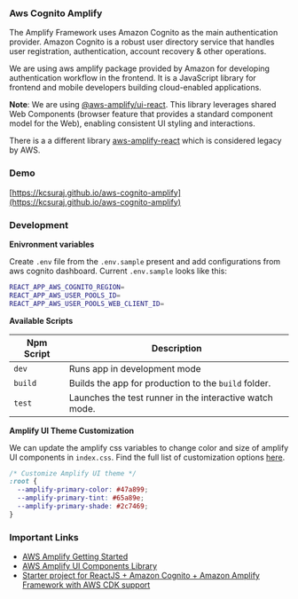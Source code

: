 ### Aws Cognito Amplify

The Amplify Framework uses Amazon Cognito as the main authentication provider. Amazon Cognito is a robust user directory service that handles user registration, authentication, account recovery & other operations.

We are using aws amplify package provided by Amazon for developing authentication workflow in the frontend. It is a JavaScript library for frontend and mobile developers building cloud-enabled applications.

**Note**: We are using [@aws-amplify/ui-react](https://www.npmjs.com/package/@aws-amplify/ui-react). This library leverages shared Web Components (browser feature that provides a standard component model for the Web), enabling consistent UI styling and interactions.

There is a a different library [aws-amplify-react](https://www.npmjs.com/package/aws-amplify-react) which is considered legacy by AWS.

### Demo

[https://kcsuraj.github.io/aws-cognito-amplify](https://kcsuraj.github.io/aws-cognito-amplify)

### Development

**Enivronment variables**

Create `.env` file from the `.env.sample` present and add configurations from aws cognito dashboard. Current `.env.sample` looks like this:

```bash
REACT_APP_AWS_COGNITO_REGION=
REACT_APP_AWS_USER_POOLS_ID=
REACT_APP_AWS_USER_POOLS_WEB_CLIENT_ID=
```

**Available Scripts**

| Npm Script | Description                                             |
| ---------- | ------------------------------------------------------- |
| `dev`      | Runs app in development mode                            |
| `build`    | Builds the app for production to the `build` folder.    |
| `test`     | Launches the test runner in the interactive watch mode. |

**Amplify UI Theme Customization**

We can update the amplify css variables to change color and size of amplify UI components in `index.css`. Find the full list of customization options [here](https://docs.amplify.aws/ui/customization/theming/q/framework/react).

```css
/* Customize Amplify UI theme */
:root {
  --amplify-primary-color: #47a899;
  --amplify-primary-tint: #65a89e;
  --amplify-primary-shade: #2c7469;
}
```

### Important Links

- [AWS Amplify Getting Started](https://docs.amplify.aws/lib/auth/getting-started/q/platform/js)
- [AWS Amplify UI Components Library](https://docs.amplify.aws/ui/auth/authenticator/q/framework/react)
- [Starter project for ReactJS + Amazon Cognito + Amazon Amplify Framework with AWS CDK support](https://github.com/vbudilov/reactjs-cognito-starter)
